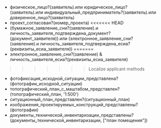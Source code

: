 - физическое_лицо?(заявитель).или юридическое_лицо?(заявитель).или индивидуальный_предприниматель?(заявитель).или доверенное_лицо?(заявитель)
- проект_согласован?(номер_проекта)
<<<<<<< HEAD
- (бумажное_заявление_сни?(заявление).и личность_заявителя_подтверждена_документ?(документ_заявителя)).или (электронное_заявление_сни?(заявление).и личность_заявителя_подтверждена_есиа?(реквизиты_есиа_заявителя))
=======
- электронное_заявление_сни?(заявление) & личность_заявителя_есиа?(реквизиты_есиа_заявителя)
>>>>>>> Localize applicant methods
- фотофиксация_исходной_ситуации_представлена?(фотографии_исходной_ситуации)
- топографический_план_с_маштабом_представлен?(топографический_план, '1:500')
- ситуационный_план_представлен?(ситуационный_план)
- изображения_проектируемых_конструкций_представлены?(фотографии)
- документы_технической_инвентаризации_представлены?(документы_технической_инвентаризации, ["план помещения"])